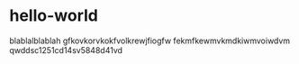 # hello-world
blablalblablah
gfkovkorvkokfvolkrewjfiogfw
fekmfkewmvkmdkiwmvoiwdvm
qwddsc1251cd14sv5848d41vd
